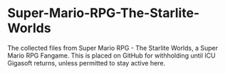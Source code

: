 # Super-Mario-RPG-The-Starlite-Worlds
The collected files from Super Mario RPG - The Starlite Worlds, a Super Mario RPG Fangame. This is placed on GitHub for withholding until ICU Gigasoft returns, unless permitted to stay active here.

